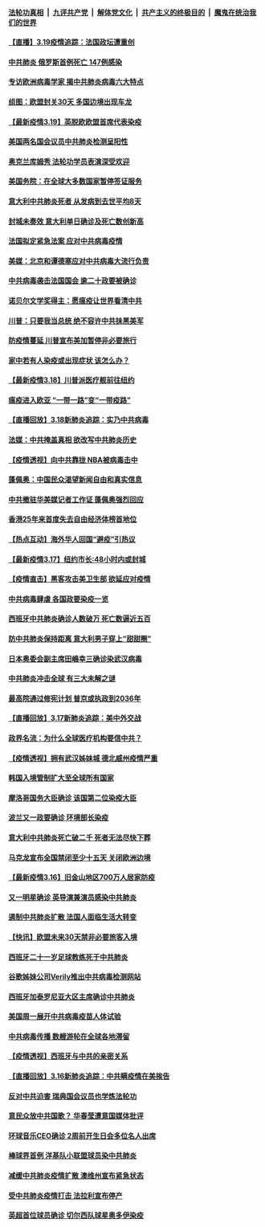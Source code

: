 ####  [法轮功真相](../../../../basic/blob/master/README.md?t=03192231) &nbsp;|&nbsp; [九评共产党](../../../../9ping.md/blob/master/README.md?t=03192231) &nbsp;|&nbsp; [解体党文化](../../../../jtdwh.md/blob/master/README.md?t=03192231)  &nbsp;|&nbsp; [共产主义的终极目的](../../../../gczydzjmd.md/blob/master/README.md?t=03192231) &nbsp;|&nbsp; [魔鬼在统治我们的世界](../../../../mgztzwmdsj.md/blob/master/README.md?t=03192231) 

#### [【直播】3.19疫情追踪：法国政坛遭重创](../pages/nsc418/n11954319.md?t=03192231) 

#### [中共肺炎 俄罗斯首例死亡 147例感染](../pages/nsc418/n11953820.md?t=03192231) 

#### [专访欧洲病毒学家 揭中共肺炎病毒六大特点](../pages/nsc418/n11953248.md?t=03192231) 

#### [组图：欧盟封关30天 多国边境出现车龙](../pages/nsc418/n11948973.md?t=03192231) 

#### [【最新疫情3.19】英脱欧欧盟首席代表染疫](../pages/nsc418/n11951145.md?t=03192231) 

#### [美国两名国会议员中共肺炎检测呈阳性](../pages/nsc418/n11953299.md?t=03192231) 

#### [奥克兰库姆秀 法轮功学员表演深受欢迎](../pages/nsc418/n11949879.md?t=03192231) 

#### [美国务院：在全球大多数国家暂停签证服务](../pages/nsc418/n11950974.md?t=03192231) 

#### [意大利中共肺炎死者 从发病到去世平均8天](../pages/nsc418/n11950931.md?t=03192231) 

#### [封城未奏效 意大利单日确诊及死亡数创新高](../pages/nsc418/n11950726.md?t=03192231) 

#### [法国拟定紧急法案 应对中共病毒疫情](../pages/nsc418/n11950548.md?t=03192231) 

#### [美媒：北京和谭德塞应对中共病毒大流行负责](../pages/nsc418/n11950605.md?t=03192231) 

#### [中共病毒袭击法国国会 逾二十政要被确诊](../pages/nsc418/n11950589.md?t=03192231) 

#### [诺贝尔文学奖得主：愿瘟疫让世界看清中共](../pages/nsc418/n11950222.md?t=03192231) 

#### [川普：只要我当总统 绝不容许中共抺黑美军](../pages/nsc418/n11950457.md?t=03192231) 

#### [防疫情蔓延 川普宣布美加暂停非必要旅行](../pages/nsc418/n11950260.md?t=03192231) 

#### [家中若有人染疫或出现症状 该怎么办？](../pages/nsc418/n11950165.md?t=03192231) 

#### [【最新疫情3.18】川普派医疗舰前往纽约](../pages/nsc418/n11948377.md?t=03192231) 

#### [瘟疫进入欧亚 “一带一路”变“一带疫路”](../pages/nsc418/n11949926.md?t=03192231) 

#### [【直播回放】3.18新肺炎追踪：实乃中共病毒](../pages/nsc418/n11949692.md?t=03192231) 

#### [法媒：中共掩盖真相 欲改写中共肺炎历史](../pages/nsc418/n11949667.md?t=03192231) 

#### [【疫情透视】向中共靠拢 NBA被病毒击中](../pages/nsc418/n11948462.md?t=03192231) 

#### [蓬佩奥：中国民众渴望新闻自由和真实信息](../pages/nsc418/n11948448.md?t=03192231) 

#### [中共撤驻华美媒记者工作证 蓬佩奥强烈回应](../pages/nsc418/n11948259.md?t=03192231) 

#### [香港25年来首度失去自由经济体榜首地位](../pages/nsc418/n11948078.md?t=03192231) 

#### [【热点互动】海外华人回国“避疫”引热议](../pages/nsc418/n11947713.md?t=03192231) 

#### [【最新疫情3.17】纽约市长:48小时内或封城](../pages/nsc418/n11945621.md?t=03192231) 

#### [【疫情直击】黑客攻击美卫生部 欲延应对疫情](../pages/nsc418/n11947801.md?t=03192231) 

#### [中共病毒肆虐 各国政要染疫一览](../pages/nsc418/n11947576.md?t=03192231) 

#### [西班牙中共肺炎确诊人数破万 死亡数逼近五百](../pages/nsc418/n11947740.md?t=03192231) 

#### [防中共肺炎保持距离 意大利男子穿上“甜甜圈”](../pages/nsc418/n11947656.md?t=03192231) 

#### [日本奥委会副主席田嶋幸三确诊染武汉病毒](../pages/nsc418/n11947486.md?t=03192231) 

#### [中共肺炎冲击全球 有三大未解之谜](../pages/nsc418/n11946311.md?t=03192231) 

#### [最高院通过修宪计划 普京或执政到2036年](../pages/nsc418/n11947240.md?t=03192231) 

#### [【直播回放】3.17新肺炎追踪：美中外交战](../pages/nsc418/n11947234.md?t=03192231) 

#### [政界名流：为什么全球医疗机构要信中共？](../pages/nsc418/n11945479.md?t=03192231) 

#### [【疫情透视】拥有武汉姊妹城 德北威州疫情严重](../pages/nsc418/n11945308.md?t=03192231) 

#### [韩国入境管制扩大至全球所有国家](../pages/nsc418/n11946052.md?t=03192231) 

#### [摩洛哥国务大臣确诊 该国第二位染疫大臣](../pages/nsc418/n11946118.md?t=03192231) 

#### [波兰又一政要确诊 环境部长染疫](../pages/nsc418/n11945855.md?t=03192231) 

#### [意大利中共肺炎死亡破二千 死者无法尽快下葬](../pages/nsc418/n11945606.md?t=03192231) 

#### [马克龙宣布全国禁闭至少十五天 关闭欧洲边境](../pages/nsc418/n11945485.md?t=03192231) 

#### [【最新疫情3.16】旧金山地区700万人居家防疫](../pages/nsc418/n11942860.md?t=03192231) 

#### [又一明星确诊 英导演兼演员感染中共肺炎](../pages/nsc418/n11945401.md?t=03192231) 

#### [遏制中共肺炎扩散 法国人面临生活大转变](../pages/nsc418/n11945061.md?t=03192231) 

#### [【快讯】欧盟未来30天禁非必要旅客入境](../pages/nsc418/n11944904.md?t=03192231) 

#### [西班牙二十一岁足球教练死于中共肺炎](../pages/nsc418/n11945064.md?t=03192231) 

#### [谷歌姊妹公司Verily推出中共病毒检测网站](../pages/nsc418/n11945017.md?t=03192231) 

#### [西班牙加泰罗尼亚大区主席确诊中共肺炎](../pages/nsc418/n11944803.md?t=03192231) 

#### [美国周一展开中共病毒疫苗人体试验](../pages/nsc418/n11944761.md?t=03192231) 

#### [中共病毒传播 数艘游轮在全球各地滞留](../pages/nsc418/n11944636.md?t=03192231) 

#### [【疫情透视】西班牙与中共的亲密关系](../pages/nsc418/n11942614.md?t=03192231) 

#### [【直播回放】3.16新肺炎追踪：中共瞒疫情在美挨告](../pages/nsc418/n11944429.md?t=03192231) 

#### [反对中共迫害 瑞典国会议员也学炼法轮功](../pages/nsc418/n11942100.md?t=03192231) 

#### [意民众放中共国歌？ 华春莹遭意国媒体批评](../pages/nsc418/n11944059.md?t=03192231) 

#### [环球音乐CEO确诊 2周前开生日会多位名人出席](../pages/nsc418/n11943534.md?t=03192231) 

#### [棒球界首例 洋基队小联盟球员染中共肺炎](../pages/nsc418/n11943281.md?t=03192231) 

#### [减缓中共肺炎疫情扩散 澳维州宣布紧急状态](../pages/nsc418/n11943533.md?t=03192231) 

#### [受中共肺炎疫情打击 法拉利宣布停产](../pages/nsc418/n11942936.md?t=03192231) 

#### [英超首位球员确诊 切尔西队球星奥多伊染疫](../pages/nsc418/n11937187.md?t=03192231) 

